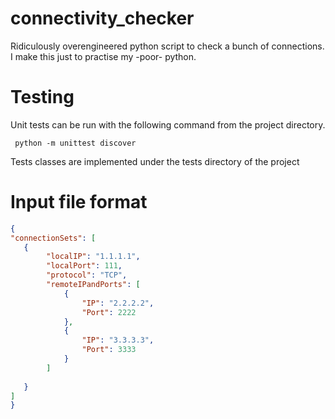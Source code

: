 # connectivity_checker
Ridiculously overengineered python script to check a bunch of connections.
I make this just to practise my -poor- python.


# Testing
Unit tests can be run with the following command from the project directory.

```
 python -m unittest discover
 ```
Tests classes are implemented under the tests directory of the project

# Input file format

```json
{
"connectionSets": [
   {
        "localIP": "1.1.1.1",
        "localPort": 111,
        "protocol": "TCP",
        "remoteIPandPorts": [
            {   
                "IP": "2.2.2.2",
                "Port": 2222
            },
            {   
                "IP": "3.3.3.3",
                "Port": 3333
            }
        ]
        
   }
]
}
```